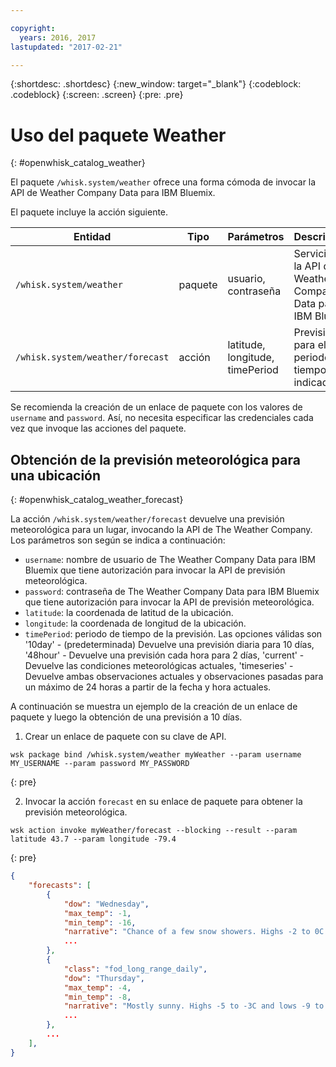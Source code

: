 ```yaml
---

copyright:
  years: 2016, 2017
lastupdated: "2017-02-21"

---
```


{:shortdesc: .shortdesc}
{:new_window: target="_blank"}
{:codeblock: .codeblock}
{:screen: .screen}
{:pre: .pre}

# Uso del paquete Weather
{: #openwhisk_catalog_weather}

El paquete `/whisk.system/weather` ofrece una forma cómoda de invocar la API de Weather Company Data para IBM Bluemix.

El paquete incluye la acción siguiente.

| Entidad | Tipo | Parámetros | Descripción |
| --- | --- | --- | --- |
| `/whisk.system/weather` | paquete | usuario, contraseña | Servicios de la API de Weather Company Data para IBM Bluemix  |
| `/whisk.system/weather/forecast` | acción | latitude, longitude, timePeriod | Previsión para el periodo de tiempo indicado|

Se recomienda la creación de un enlace de paquete con los valores de `username` and `password`. Así, no necesita especificar las credenciales cada vez que invoque las acciones del paquete.

## Obtención de la previsión meteorológica para una ubicación
{: #openwhisk_catalog_weather_forecast}

La acción `/whisk.system/weather/forecast` devuelve una previsión meteorológica para un lugar,
invocando la API de The Weather Company. Los parámetros son según se indica a continuación:

- `username`: nombre de usuario de The Weather Company Data para IBM Bluemix que tiene autorización para invocar la API de previsión meteorológica.
- `password`: contraseña de The Weather Company Data para IBM Bluemix que tiene autorización para invocar la API de previsión meteorológica.
- `latitude`: la coordenada de latitud de la ubicación.
- `longitude`: la coordenada de longitud de la ubicación.
- `timePeriod`: periodo de tiempo de la previsión. Las opciones válidas son '10day' - (predeterminada) Devuelve una previsión diaria para 10 días, '48hour' - Devuelve una previsión cada hora para 2 días, 'current' - Devuelve las condiciones meteorológicas actuales, 'timeseries' - Devuelve ambas observaciones actuales y observaciones pasadas para un máximo de 24 horas a partir de la fecha y hora actuales.


A continuación se muestra un ejemplo de la creación de un enlace de paquete y luego la obtención de una previsión a 10 días.

1. Crear un enlace de paquete con su clave de API.
  
  ```
  wsk package bind /whisk.system/weather myWeather --param username MY_USERNAME --param password MY_PASSWORD
  ```
  {: pre}
  
2. Invocar la acción `forecast` en su enlace de paquete para obtener la previsión meteorológica.
  
  ```
  wsk action invoke myWeather/forecast --blocking --result --param latitude 43.7 --param longitude -79.4
  ```
  {: pre}
  
  ```json
  {
      "forecasts": [
          {
              "dow": "Wednesday",
              "max_temp": -1,
              "min_temp": -16,
              "narrative": "Chance of a few snow showers. Highs -2 to 0C and lows -17 to -15C.",
              ...
          },
          {
              "class": "fod_long_range_daily",
              "dow": "Thursday",
              "max_temp": -4,
              "min_temp": -8,
              "narrative": "Mostly sunny. Highs -5 to -3C and lows -9 to -7C.",
              ...
          },
          ...
      ],
  }
  ```
  
